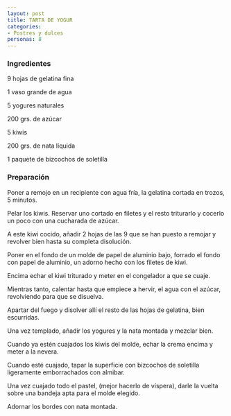```yaml
---
layout: post
title: TARTA DE YOGUR
categories:
- Postres y dulces
personas: 8 
---
```

<h3>Ingredientes</h3>
9 hojas de gelatina fina

1 vaso grande de agua

5 yogures naturales

200 grs. de azúcar

5 kiwis

200 grs. de nata líquida

1 paquete de bizcochos de soletilla

<h3>Preparación</h3>
Poner a remojo en un recipiente con agua fría, la gelatina cortada en trozos, 5 minutos.

Pelar los kiwis. Reservar uno cortado en filetes y el resto triturarlo y cocerlo un poco con una cucharada de azúcar.

A este kiwi cocido, añadir 2 hojas de las 9 que se han puesto a remojar y revolver bien hasta su completa disolución.

Poner en el fondo de un molde de papel de aluminio bajo, forrado el fondo con papel de aluminio, un adorno hecho con los filetes de kiwi.

Encima echar el kiwi triturado y meter en el congelador a que se cuaje.

Mientras tanto, calentar hasta que empiece a hervir, el agua con el azúcar, revolviendo para que se disuelva.

Apartar del fuego y disolver allí el resto de las hojas de gelatina, bien escurridas.

Una vez templado, añadir los yogures y la nata montada y mezclar bien.

Cuando ya estén cuajados los kiwis del molde, echar la crema encima y meter a la nevera.

Cuando esté cuajado, tapar la superficie con bizcochos de soletilla ligeramente emborrachados con almibar.

Una vez cuajado todo el pastel, (mejor hacerlo de víspera), darle la vuelta sobre una bandeja apta para el molde elegido.

Adornar los bordes con nata montada.

